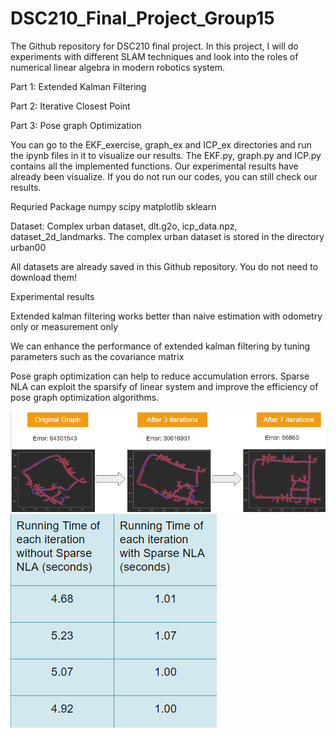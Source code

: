 # DSC210_Final_Project_Group15
The Github repository for DSC210 final project. In this project, I will do experiments with different SLAM techniques and look into the roles of numerical linear algebra in modern robotics system.

Part 1: Extended Kalman Filtering

Part 2: Iterative Closest Point

Part 3: Pose graph Optimization

You can go to the EKF_exercise, graph_ex and ICP_ex directories and run the ipynb files in it to visualize our results. The EKF.py, graph.py and ICP.py contains all the implemented functions.
Our experimental results have already been visualize. If you do not run our codes, you can still check our results.

Requried Package
numpy
scipy
matplotlib
sklearn

Dataset: Complex urban dataset, dlt.g2o, icp_data.npz, dataset_2d_landmarks.  The complex urban dataset is stored in the directory urban00

All datasets are already saved in this Github repository. You do not need to download them!

Experimental results

Extended kalman filtering works better than naive estimation with odometry only or measurement only 

We can enhance the performance of extended kalman filtering by tuning parameters such as the covariance matrix

Pose graph optimization can help to reduce accumulation errors. Sparse NLA can exploit the sparsify of linear system and improve the efficiency of pose graph optimization algorithms. 

![plot](Results/pose_result.png)
![plot](Results/pose_time.png)

